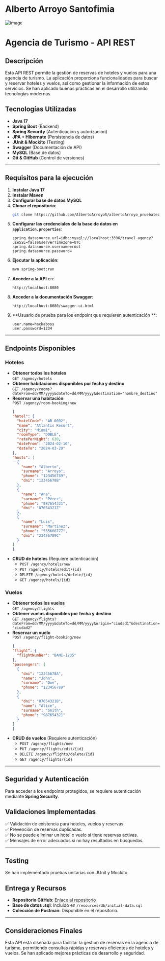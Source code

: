 # Alberto Arroyo Santofimia

![image](https://github.com/user-attachments/assets/cd99e2d6-f4da-453f-a88a-e8c30087fa9a)


# Agencia de Turismo - API REST

## Descripción

Esta API REST permite la gestión de reservas de hoteles y vuelos para una agencia de turismo. La aplicación proporciona funcionalidades para buscar y reservar hoteles y vuelos, así como gestionar la información de estos servicios. Se han aplicado buenas prácticas en el desarrollo utilizando tecnologías modernas.

## Tecnologías Utilizadas

- **Java 17**
- **Spring Boot** (Backend)
- **Spring Security** (Autenticación y autorización)
- **JPA + Hibernate** (Persistencia de datos)
- **JUnit & Mockito** (Testing)
- **Swagger** (Documentación de API)
- **MySQL** (Base de datos)
- **Git & GitHub** (Control de versiones)

---

## Requisitos para la ejecución

1. **Instalar Java 17**
2. **Instalar Maven**
3. **Configurar base de datos MySQL**
4. **Clonar el repositorio**:
   ```bash
   git clone https://github.com/AlbertoArroyoS/albertoArroyo_pruebatec4.git
   ```
5. **Configurar las credenciales de la base de datos en `application.properties`**:
   ```properties
   spring.datasource.url=jdbc:mysql://localhost:3306/travel_agency?useSSL=false&serverTimezone=UTC
   spring.datasource.username=root
   spring.datasource.password=
   ```
6. **Ejecutar la aplicación**:
   ```bash
   mvn spring-boot:run
   ```
7. **Acceder a la API** en:
   ```
   http://localhost:8080
   ```
8. **Acceder a la documentación Swagger**:
   ```
   http://localhost:8080/swagger-ui.html
   ```
9. **Usuario de prueba para los endpoint que requieren autenticación **:
   ```
   user.name=hackaboss
   user.password=1234
   ```

---

## Endpoints Disponibles

### Hoteles

- **Obtener todos los hoteles**  
  `GET /agency/hotels`
- **Obtener habitaciones disponibles por fecha y destino**  
  `GET /agency/rooms?dateFrom=dd/MM/yyyy&dateTo=dd/MM/yyyy&destination="nombre_destino"`
- **Reservar una habitación**  
  `POST /agency/room-booking/new`
  ```json
  {
  "hotel": {
    "hotelCode": "AR-0002",
    "name": "Atlantis Resort",
    "city": "Miami",
    "roomType": "DOBLE",
    "ratePerNight": 630,
    "dateFrom": "2024-02-10",
    "dateTo": "2024-03-20"
  },
  "hosts": [
    {
      "name": "Alberto",
      "surname": "Arroyo",
      "phone": "123456789",
      "dni": "12345678B"
    },
    {
      "name": "Ana",
      "surname": "Pérez",
      "phone": "987654321",
      "dni": "87654321Z"
    },
    {
      "name": "Luis",
      "surname": "Martinez",
      "phone": "555666777",
      "dni": "23456789C"
    }
  ]
  }

  ```
- **CRUD de hoteles** (Requiere autenticación)
  - `POST /agency/hotels/new`
  - `PUT /agency/hotels/edit/{id}`
  - `DELETE /agency/hotels/delete/{id}`
  - `GET /agency/hotels/{id}`

### Vuelos

- **Obtener todos los vuelos**  
  `GET /agency/flights`
- **Obtener vuelos disponibles por fecha y destino**  
  `GET /agency/flights?dateFrom=dd/MM/yyyy&dateTo=dd/MM/yyyy&origin="ciudad1"&destination="ciudad2"`
- **Reservar un vuelo**  
  `POST /agency/flight-booking/new`
  ```json
  {
  "flight": {
    "flightNumber": "BAMI-1235"
  },
  "passengers": [
    {
      "dni": "12345678A",
      "name": "John",
      "surname": "Doe",
      "phone": "123456789"
    },
    {
      "dni": "87654321B",
      "name": "Alice",
      "surname": "Smith",
      "phone": "987654321"
    }
  ]
  }

  ```
- **CRUD de vuelos** (Requiere autenticación)
  - `POST /agency/flights/new`
  - `PUT /agency/flights/edit/{id}`
  - `DELETE /agency/flights/delete/{id}`
  - `GET /agency/flights/{id}`

---

## Seguridad y Autenticación

Para acceder a los endpoints protegidos, se requiere autenticación mediante **Spring Security**.


## Validaciones Implementadas

✅ Validación de existencia para hoteles, vuelos y reservas.  
✅ Prevención de reservas duplicadas.  
✅ No se puede eliminar un hotel o vuelo si tiene reservas activas.  
✅ Mensajes de error adecuados si no hay resultados en búsquedas.  

---

## Testing

Se han implementado pruebas unitarias con JUnit y Mockito.


## Entrega y Recursos

- **Repositorio GitHub:** [Enlace al repositorio](https://github.com/AlbertoArroyoS/albertoArroyo_pruebatec4.git)
- **Base de datos .sql**: Incluido en `/resources/db/initial-data.sql`
- **Colección de Postman**: Disponible en el repositorio.

---

## Consideraciones Finales

Esta API está diseñada para facilitar la gestión de reservas en la agencia de turismo, permitiendo consultas rápidas y reservas eficientes de hoteles y vuelos. Se han aplicado mejores prácticas de desarrollo y seguridad.


